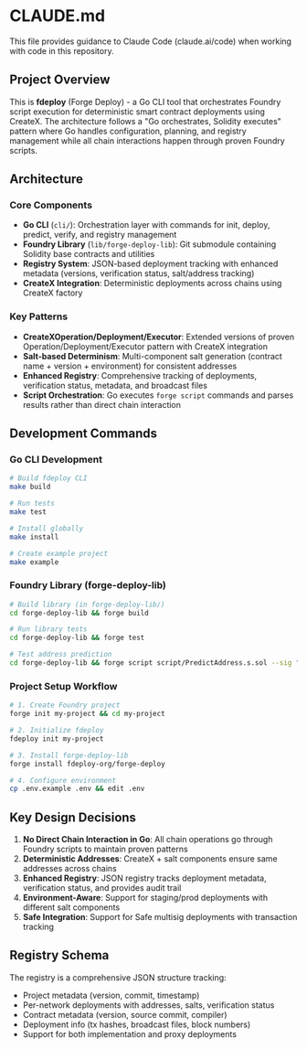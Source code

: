 # CLAUDE.md

This file provides guidance to Claude Code (claude.ai/code) when working with code in this repository.

## Project Overview

This is **fdeploy** (Forge Deploy) - a Go CLI tool that orchestrates Foundry script execution for deterministic smart contract deployments using CreateX. The architecture follows a "Go orchestrates, Solidity executes" pattern where Go handles configuration, planning, and registry management while all chain interactions happen through proven Foundry scripts.

## Architecture

### Core Components
- **Go CLI** (`cli/`): Orchestration layer with commands for init, deploy, predict, verify, and registry management
- **Foundry Library** (`lib/forge-deploy-lib`): Git submodule containing Solidity base contracts and utilities
- **Registry System**: JSON-based deployment tracking with enhanced metadata (versions, verification status, salt/address tracking)
- **CreateX Integration**: Deterministic deployments across chains using CreateX factory

### Key Patterns
- **CreateXOperation/Deployment/Executor**: Extended versions of proven Operation/Deployment/Executor pattern with CreateX integration
- **Salt-based Determinism**: Multi-component salt generation (contract name + version + environment) for consistent addresses
- **Enhanced Registry**: Comprehensive tracking of deployments, verification status, metadata, and broadcast files
- **Script Orchestration**: Go executes `forge script` commands and parses results rather than direct chain interaction

## Development Commands

### Go CLI Development
```bash
# Build fdeploy CLI
make build

# Run tests
make test

# Install globally  
make install

# Create example project
make example
```

### Foundry Library (forge-deploy-lib)
```bash
# Build library (in forge-deploy-lib/)
cd forge-deploy-lib && forge build

# Run library tests
cd forge-deploy-lib && forge test

# Test address prediction
cd forge-deploy-lib && forge script script/PredictAddress.s.sol --sig "predict(string,string)" "MyContract" "staging"
```

### Project Setup Workflow
```bash
# 1. Create Foundry project
forge init my-project && cd my-project

# 2. Initialize fdeploy
fdeploy init my-project  

# 3. Install forge-deploy-lib
forge install fdeploy-org/forge-deploy

# 4. Configure environment
cp .env.example .env && edit .env
```

## Key Design Decisions

1. **No Direct Chain Interaction in Go**: All chain operations go through Foundry scripts to maintain proven patterns
2. **Deterministic Addresses**: CreateX + salt components ensure same addresses across chains
3. **Enhanced Registry**: JSON registry tracks deployment metadata, verification status, and provides audit trail
4. **Environment-Aware**: Support for staging/prod deployments with different salt components
5. **Safe Integration**: Support for Safe multisig deployments with transaction tracking

## Registry Schema

The registry is a comprehensive JSON structure tracking:
- Project metadata (version, commit, timestamp)
- Per-network deployments with addresses, salts, verification status
- Contract metadata (version, source commit, compiler)
- Deployment info (tx hashes, broadcast files, block numbers)
- Support for both implementation and proxy deployments